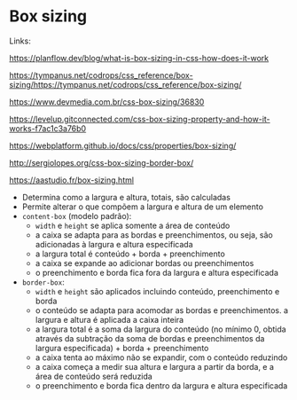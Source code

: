 # Box sizing

Links:

https://planflow.dev/blog/what-is-box-sizing-in-css-how-does-it-work

https://tympanus.net/codrops/css_reference/box-sizing/https://tympanus.net/codrops/css_reference/box-sizing/

https://www.devmedia.com.br/css-box-sizing/36830

https://levelup.gitconnected.com/css-box-sizing-property-and-how-it-works-f7ac1c3a76b0

https://webplatform.github.io/docs/css/properties/box-sizing/

http://sergiolopes.org/css-box-sizing-border-box/

https://aastudio.fr/box-sizing.html



- Determina como a largura e altura, totais, são calculadas
- Permite alterar o que compõem a largura e altura de um elemento
- `content-box` (modelo padrão):
  - `width` e `height` se aplica somente a área de conteúdo
  - a caixa se adapta para as bordas e preenchimentos, ou seja, são adicionadas à largura e altura especificada
  - a largura total é conteúdo + borda + preenchimento
  - a caixa se expande ao adicionar bordas ou preenchimentos
  - o preenchimento e borda fica fora da largura e altura especificada
- `border-box`:
  - `width` e `height` são aplicados incluindo conteúdo, preenchimento e borda
  - o conteúdo se adapta para acomodar as bordas e preenchimentos. a largura e altura é aplicada a caixa inteira
  - a largura total é a soma da largura do conteúdo (no mínimo 0, obtida através da subtração da soma de bordas e preenchimentos da largura especificada) + borda + preenchimento
  - a caixa tenta ao máximo não se expandir, com o conteúdo reduzindo
  - a caixa começa a medir sua altura e largura a partir da borda, e a área de conteúdo será reduzida
  - o preenchimento e borda fica dentro da largura e altura especificada